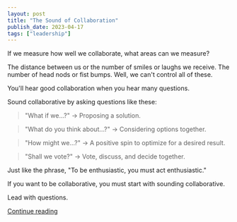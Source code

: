 ```yaml
---
layout: post
title: "The Sound of Collaboration"
publish_date: 2023-04-17
tags: ["leadership"]
---
```


If we measure how well we collaborate, what areas can we measure?

The distance between us or the number of smiles or laughs we receive. The number of head nods or fist bumps. Well, we can't control all of these.

You'll hear good collaboration when you hear many questions.

Sound collaborative by asking questions like these:

> "What if we...?" -> Proposing a solution.

> "What do you think about...?" -> Considering options together.

> "How might we...?" -> A positive spin to optimize for a desired result.

> "Shall we vote?" -> Vote, discuss, and decide together.

Just like the phrase, "To be enthusiastic, you must act enthusiastic."

If you want to be collaborative, you must start with sounding collaborative.

Lead with questions.

[Continue reading](/note-the-collective)
